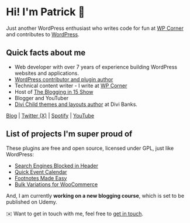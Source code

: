 # Hi! I'm Patrick 👋

Just another WordPress enthusiast who writes code for fun at [WP Corner](https://github.com/wpcorner) and contributes to [WordPress](https://github.com/WordPress).

## Quick facts about me

- Web developer with over 7 years of experience building WordPress websites and applications.
- [WordPress contributor and plugin author](https://profiles.wordpress.org/lumiblog/)
- Technical content writer - I write at [WP Corner](https://wpcorner.co/author/patrick-l/)
- Host of [The Blogging in 15 Show](https://open.spotify.com/show/3sa1i8q68WebapXtH23iP3)
- Blogger and YouTuber
- [Divi Child themes and layouts author](https://www.elegantthemes.com/marketplace/author/divi-banks/) at Divi Banks.

[Blog](https://wpcorner.co) | [Twitter (X)](https://wpcorner.co/author/patrick-l/www.twitter.com/lumiblog) | [Spotify](https://open.spotify.com/show/3sa1i8q68WebapXtH23iP3) | [YouTube](https://www.youtube.com/channel/UC_IqyE0Y8Ey3CytcoXiQTMQ)

## List of projects I'm super proud of

These plugins are free and open source, licensed under GPL, just like WordPress:

- [Search Engines Blocked in Header](https://wordpress.org/plugins/search-engines-blocked-in-header/)
- [Quick Event Calendar](https://wordpress.org/plugins/quick-event-calendar/)
- [Footnotes Made Easy](https://wordpress.org/plugins/footnotes-made-easy/)
- [Bulk Variations for WooCommerce](https://wordpress.org/plugins/bulk-variations-for-woocommerce/)

And, I am currently **working on a new blogging course**, which is set to be published on Udemy. 

✉️ Want to get in touch with me, feel free to [get in touch](https://wpcorner.co/contact/). 
